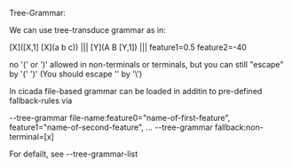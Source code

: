Tree-Grammar:

We can use tree-transduce grammar as in:

[X]([X,1] [X](a b c)) ||| [Y](A B [Y,1]) ||| feature1=0.5 feature2=-40

no '(' or ')' allowed in non-terminals or terminals, but you can still "escape" by '\(' '\)'
(You should escape '\' by '\\')

In cicada file-based grammar can be loaded in additin to pre-defined fallback-rules via

   --tree-grammar file-name:feature0="name-of-first-feature", feature1="name-of-second-feature", ...
   --tree-grammar fallback:non-terminal=[x]

For defailt, see --tree-grammar-list
